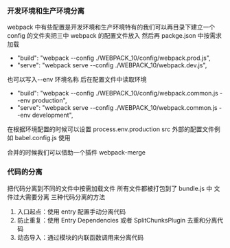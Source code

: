 ### 开发环境和生产环境分离

webpack 中有些配置是开发环境和生产环境特有的我们可以再目录下建立一个 config 的文件夹把三中 webpack 的配置文件放入
然后再 packge.json 中按需求加载

- "build": "webpack --config ./WEBPACK_10/config/webpack.prod.js",
- "serve": "webpack serve --config ./WEBPACK_10/webpack.dev.js",

也可以写入--env 环境名称 后在配置文件中读取环境

- "build": "webpack --config ./WEBPACK_10/config/webpack.common.js --env production",
- "serve": "webpack serve --config ./WEBPACK_10/webpack.common.js --env development",

在根据环境配置的时候可以设置 process.env.production src 外部的配置文件例如 babel.config.js 使用

合并的时候我们可以借助一个插件 webpack-merge

### 代码的分离

把代码分离到不同的文件中按需加载文件
所有文件都被打包到了 bundle.js 中 文件过大需要分离
三种代码分离的方法

1. 入口起点：使用 entry 配置手动分离代码
2. 防止重复：使用 Entry Dependencies 或者 SplitChunksPlugin 去重和分离代码
3. 动态导入：通过模块的内联函数调用来分离代码
